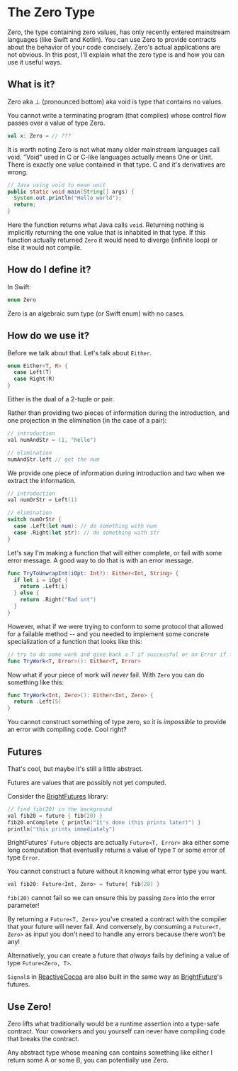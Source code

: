 # The Zero Type

Zero, the type containing zero values, has only recently entered mainstream languages (like Swift and Kotlin). You can use Zero to provide contracts about the behavior of your code concisely. Zero's actual applications are not obvious. In this post, I'll explain what the zero type is and how you can use it useful ways.

## What is it?

Zero aka ⊥ (pronounced bottom) aka void is type that contains no values.

You cannot write a terminating program (that compiles) whose control flow passes over a value of type Zero.

```kotlin
val x: Zero = // ???
```

It is worth noting Zero is not what many older mainstream languages call void. "Void" used in C or C-like languages actually means One or Unit. There is exactly one value contained in that type. C and it's derivatives are wrong.

```java
// Java using void to mean unit
public static void main(String[] args) {
  System.out.println("Hello world");
  return;
}
```

Here the function returns what Java calls `void`. Returning nothing is implicitly returning the one value that is inhabited in that type. If this function actually returned `Zero` it would need to diverge (infinite loop) or else it would not compile.

## How do I define it?

In Swift:

```swift
enum Zero
```

Zero is an algebraic sum type (or Swift enum) with no cases.

## How do we use it?

Before we talk about that. Let's talk about `Either`.

```swift
enum Either<T, R> {
  case Left(T)
  case Right(R)
}
```

Either is the dual of a 2-tuple or pair.

Rather than providing two pieces of information during the introduction, and one projection in the elimination (in the case of a pair):

```swift
// introduction
val numAndStr = (1, "hello")

// elimination
numAndStr.left // get the num
```

We provide one piece of information during introduction and two when we extract the information.

```swift
// introduction
val numOrStr = Left(1)

// elimination
switch numOrStr {
  case .Left(let num): // do something with num
  case .Right(let str): // do something with str
}
```

Let's say I'm making a function that will either complete, or fail with some error message. A good way to do that is with an error message.

```swift
func TryToUnwrapInt(iOpt: Int?): Either<Int, String> {
  if let i = iOpt {
    return .Left(i)
  } else {
    return .Right("Bad int")
  }
}
```

However, what if we were trying to conform to some protocol that allowed for a failable method -- and you needed to implement some concrete specialization of a function that looks like this:

```swift
// try to do some work and give back a T if successful or an Error if failed
func TryWork<T, Error>(): Either<T, Error>
```

Now what if your piece of work will _never_ fail.
With `Zero` you can do something like this:

```swift
func TryWork<Int, Zero>(): Either<Int, Zero> {
  return .Left(5)
}
```

You cannot construct something of type zero, so it is _impossible_ to provide an error with compiling code. Cool right?

## Futures

That's cool, but maybe it's still a little abstract.

Futures are values that are possibly not yet computed.

Consider the [BrightFutures](https://github.com/Thomvis/BrightFutures) library:

```swift
// find fib(20) in the background
val fib20 = future { fib(20) }
fib20.onComplete { println("It's done (this prints later)") }
println("this prints immediately")
```

BrightFutures' `Future` objects are actually `Future<T, Error>` aka either some long computation that eventually returns a value of type `T` or some error of type `Error`.

You cannot construct a future without it knowing what error type you want.

```swift
val fib20: Future<Int, Zero> = future{ fib(20) }
```

`fib(20)` cannot fail so we can ensure this by passing `Zero` into the error parameter!

By returning a `Future<T, Zero>` you've created a contract with the compiler that your future will never fail. And conversely, by consuming a `Future<T, Zero>` as input you don't need to handle any errors because there won't be any!

Alternatively, you can create a future that _always_ fails by defining a value of type `Future<Zero, T>`.

`Signal`s in [ReactiveCocoa](https://github.com/ReactiveCocoa/ReactiveCocoa) are also built in the same way as [BrightFuture](https://github.com/Thomvis/BrightFutures)'s futures.

## Use Zero!

Zero lifts what traditionally would be a runtime assertion into a type-safe contract. Your coworkers and you yourself can never have compiling code that breaks the contract.

Any abstract type whose meaning can contains something like either I return some A or some B, you can potentially use Zero.

